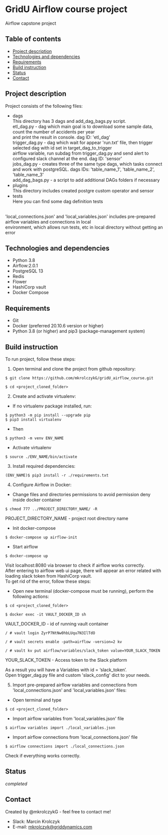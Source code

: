 # GridU Airflow course project
Airflow capstone project

## Table of contents
- [Project description](#project-description)
- [Technologies and dependencies](#technologies-and-dependencies)
- [Requirements](#requirements)
- [Build instruction](#build-instruction)
- [Status](#status)
- [Contact](#contact)

## Project description
Project consists of the following files: <br />
* dags <br />
This directory has 3 dags and add_dag_bags.py script. <br />
  etl_dag.py - dag which main goal is to download some sample data, count the number of accidents per year <br />
  and print the result in console. dag ID: 'etl_dag' <br />
  trigger_dag.py - dag which wait for appear 'run.txt' file, then trigger selected dag with id set in target_dag_to_trigger <br />
  airflow variable, run subdag from trigger_dag.py and send alert to configured slack channel at the end. dag ID: 'sensor' <br />
  jobs_dag.py - creates three of the same type dags, which tasks connect and work with postgreSQL. dags IDs: 'table_name_1', 'table_name_2', 'table_name_3' <br />
  add_dag_bags.py - a script to add additional DAGs folders if necessary <br />
* plugins <br />
This directory includes created postgre custom operator and sensor <br />
* tests <br />
Here you can find some dag definition tests <br /> <br />

'local_connections.json' and 'local_variables.json' includes pre-prepared airflow variables and connections in local <br />
environment, which allows run tests, etc in local directory without getting an error

## Technologies and dependencies
* Python 3.8
* Airflow:2.0.1
* PostgreSQL 13
* Redis
* Flower
* HashiCorp vault
* Docker Compose

## Requirements
* Git
* Docker (preferred 20.10.6 version or higher)
* Python 3.8 (or higher) and pip3 (package-management system)

## Build instruction
To run project, follow these steps: <br />
1. Open terminal and clone the project from github repository:
```
$ git clone https://github.com/mkrolczykG/gridU_airflow_course.git
```
```
$ cd <project_cloned_folder>
```
2. Create and activate virtualenv: <br />
* If no virtualenv package installed, run:
```
$ python3 -m pip install --upgrade pip
$ pip3 install virtualenv
```   
* Then
```
$ python3 -m venv ENV_NAME
```
* Activate virtualenv
```
$ source ./ENV_NAME/bin/activate
```
3. Install required dependencies:
```
(ENV_NAME)$ pip3 install -r ./requirements.txt
```
4. Configure Airflow in Docker:
* Change files and directories permissions to avoid permission deny inside docker container
```
$ chmod 777 ../PROJECT_DIRECTORY_NAME/ -R
```
PROJECT_DIRECTORY_NAME - project root directory name
* Init docker-compose
```
$ docker-compose up airflow-init
```
* Start airflow
```
$ docker-compose up
```
Visit localhost:8080 via browser to check if airflow works correctly. <br />
After entering to airflow web ui page, there will appear an error related with loading slack token from HashiCorp vault. <br />
To get rid of the error, follow these steps:

* Open new terminal (docker-compose must be running), perform the following actions:
```
$ cd <project_cloned_folder>
```
```
$ docker exec -it VAULT_DOCKER_ID sh
```
VAULT_DOCKER_ID - id of running vault container
```
/ # vault login ZyrP7NtNw0hbLUqu7N3IlTdO
```
```
/ # vault secrets enable -path=airflow -version=2 kv
```
```
/ # vault kv put airflow/variables/slack_token value=YOUR_SLACK_TOKEN
```
YOUR_SLACK_TOKEN - Access token to the Slack platform <br /> 

As a result you will have a Variables with id = ‘slack_token’. <br />
Open trigger_dag.py file and custom 'slack_config' dict to your needs.

5. Import pre-prepared airflow variables and connections from 'local_connections.json' and 'local_variables.json' files: <br />
* Open terminal and type
```
$ cd <project_cloned_folder>
```
* Import airflow variables from 'local_variables.json' file
```
$ airflow variables import ./local_variables.json
```
* Import airflow connections from 'local_connections.json' file
```
$ airflow connections import ./local_connections.json
```
Check if everything works correctly. 

## Status

_completed_

## Contact

Created by @mkrolczykG - feel free to contact me!

- Slack: Marcin Krolczyk
- E-mail: mkrolczyk@griddynamics.com
